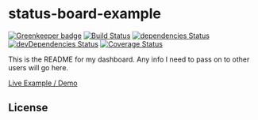 # status-board-example

[![Greenkeeper badge](https://badges.greenkeeper.io/jameswlane/status-board-example.svg)](https://greenkeeper.io/)
[![Build Status](https://travis-ci.org/jameswlane/status-board-example.svg?branch=master)](https://travis-ci.org/jameswlane/status-board-example)
[![dependencies Status](https://david-dm.org/jameswlane/status-board-example/status.svg)](https://david-dm.org/jameswlane/status-board-example)
[![devDependencies Status](https://david-dm.org/jameswlane/status-board-example/dev-status.svg)](https://david-dm.org/jameswlane/status-board-example?type=dev)
[![Coverage Status](https://coveralls.io/repos/github/jameswlane/status-board-example/badge.svg?branch=master)](https://coveralls.io/github/jameswlane/status-board-example?branch=master)

This is the README for my dashboard. Any info I need to pass on to other users will go here.

[Live Example / Demo](http://status-board.experimentwith.com)


## License
